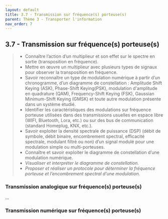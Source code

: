 ```yaml
---
layout: default
title: 3.7 - Transmission sur fréquence(s) porteuse(s)
parent: Thème 3 - Transporter l'information
nav_order: 7
---
```



## 3.7 - Transmission sur fréquence(s) porteuse(s)

> - Connaître l’action d’un multiplieur et son effet sur le spectre en sortie (transposition en fréquence).
> - Mettre en œuvre un multiplieur avec plusieurs types de signaux pour observer la transposition en fréquence.
> - Savoir reconnaître un type de modulation numérique à partir d’un chronogramme, d’un diagramme de constellation : Amplitude Shift Keying (ASK), Phase-Shift Keying(PSK), modulation d'amplitude en quadrature (QAM), Frequency-Shift Keying (FSK), Gaussian Minimum-Shift Keying (GMSK) et toute autre modulation présente dans un système étudié.
> - Identifier les caractéristiques des modulations sur fréquence porteuse utilisées dans des transmissions usuelles en espace libre (WIFI, Bluetooth, Lora, etc.) ou sur des bus de communication (standard Homeplug, KNX, etc.).
> - Savoir exploiter la densité spectrale de puissance (DSP) (débit de symbole, débit binaire, encombrement spectral, efficacité spectrale, modulant filtré ou non) d’un signal modulé pour une modulation simple ou multi-porteuses.
> - Connaître et savoir exploiter le diagramme de constellation d’une modulation numérique.
> - *Visualiser et interpréter le diagramme de constellation.*
> - *Proposer et réaliser un protocole pour déterminer la fréquence porteuse et l’encombrement spectral d’une modulation.*

### Transmission analogique sur fréquence(s) porteuse(s)

...

### Transmission numérique sur fréquence(s) porteuse(s)